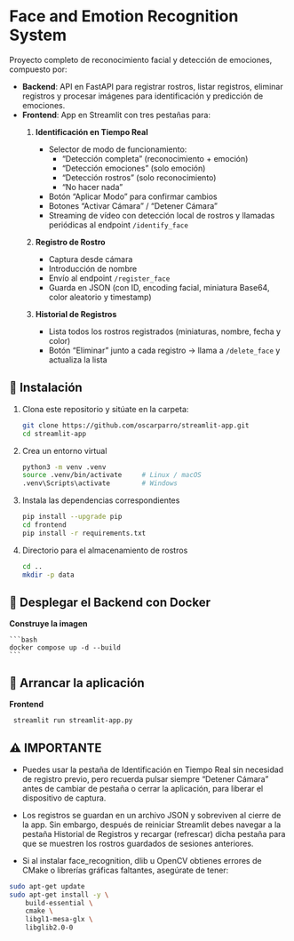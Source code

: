 # Face and Emotion Recognition System

Proyecto completo de reconocimiento facial y detección de emociones, compuesto por:

- **Backend**: API en FastAPI para registrar rostros, listar registros, eliminar registros y procesar imágenes para identificación y predicción de emociones.  
- **Frontend**: App en Streamlit con tres pestañas para:
  1. **Identificación en Tiempo Real**  
     - Selector de modo de funcionamiento:  
       - “Detección completa” (reconocimiento + emoción)  
       - “Detección emociones” (solo emoción)  
       - “Detección rostros” (solo reconocimiento)  
       - “No hacer nada”  
     - Botón “Aplicar Modo” para confirmar cambios  
     - Botones “Activar Cámara” / “Detener Cámara”  
     - Streaming de vídeo con detección local de rostros y llamadas periódicas al endpoint `/identify_face`
  2. **Registro de Rostro**  
     - Captura desde cámara  
     - Introducción de nombre  
     - Envío al endpoint `/register_face`  
     - Guarda en JSON (con ID, encoding facial, miniatura Base64, color aleatorio y timestamp)
 
  3. **Historial de Registros**  
     - Lista todos los rostros registrados (miniaturas, nombre, fecha y color)  
     - Botón “Eliminar” junto a cada registro → llama a `/delete_face` y actualiza la lista


## 🔧 Instalación

1. Clona este repositorio y sitúate en la carpeta:
   
   ```bash
   git clone https://github.com/oscarparro/streamlit-app.git
   cd streamlit-app

2. Crea un entorno virtual
   
   ```bash
   python3 -m venv .venv
   source .venv/bin/activate     # Linux / macOS
   .venv\Scripts\activate        # Windows
   
3. Instala las dependencias correspondientes
   
   ```bash
   pip install --upgrade pip
   cd frontend
   pip install -r requirements.txt

4. Directorio para el almacenamiento de rostros
   
   ```bash
   cd ..
   mkdir -p data
   

## 🐋 Desplegar el Backend con Docker

  **Construye la imagen**
  
    ```bash
    docker compose up -d --build
    ```

## 🚀 Arrancar la aplicación
   
  **Frontend**
  
  ```bash
   streamlit run streamlit-app.py
  ```

## ⚠️ IMPORTANTE

- Puedes usar la pestaña de Identificación en Tiempo Real sin necesidad de registro previo, pero recuerda pulsar siempre “Detener Cámara” antes de cambiar de pestaña o cerrar la aplicación, para liberar el dispositivo de captura.

- Los registros se guardan en un archivo JSON y sobreviven al cierre de la app. Sin embargo, después de reiniciar Streamlit debes navegar a la pestaña Historial de Registros y recargar (refrescar) dicha pestaña para que se muestren los rostros guardados de sesiones anteriores.

- Si al instalar face_recognition, dlib u OpenCV obtienes errores de CMake o librerías gráficas faltantes, asegúrate de tener:
```bash
sudo apt-get update
sudo apt-get install -y \
    build-essential \
    cmake \
    libgl1-mesa-glx \
    libglib2.0-0
```
